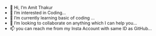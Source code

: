 - 👋 Hi, I’m Amit Thakur 
- 👀 I’m interested in Coding...
- 🌱 I’m currently learning basic of coding ...
- 💞️ I’m looking to collaborate on anything which I can help  you...
- 📫 you can reach me from my Insta Account with same ID as GitHub...

